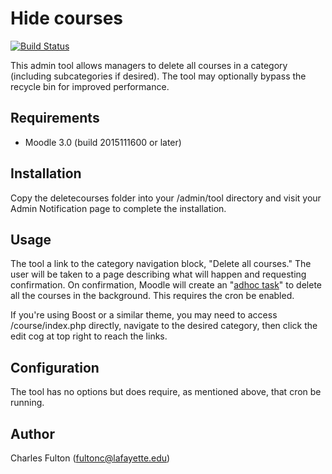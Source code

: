 Hide courses
============

[![Build Status](https://api.travis-ci.org/LafColITS/moodle-tool_deletecourses.png)](https://api.travis-ci.org/LafColITS/moodle-tool_deletecourses)

This admin tool allows managers to delete all courses in a category (including subcategories if desired). The tool may optionally bypass the recycle bin for improved performance.

Requirements
------------
- Moodle 3.0 (build 2015111600 or later)

Installation
------------
Copy the deletecourses folder into your /admin/tool directory and visit your Admin Notification page to complete the installation.

Usage
-----
The tool a link to the category navigation block, "Delete all courses." The user will be taken to a page describing what will happen and requesting confirmation. On confirmation, Moodle will create an "[adhoc task](https://docs.moodle.org/dev/Task_API#Adhoc_tasks)" to delete all the courses in the background. This requires the cron be enabled.

If you're using Boost or a similar theme, you may need to access /course/index.php directly, navigate to the desired category, then click the edit cog at top right to reach the links.

Configuration
-------------
The tool has no options but does require, as mentioned above, that cron be running.

Author
------
Charles Fulton (fultonc@lafayette.edu)
